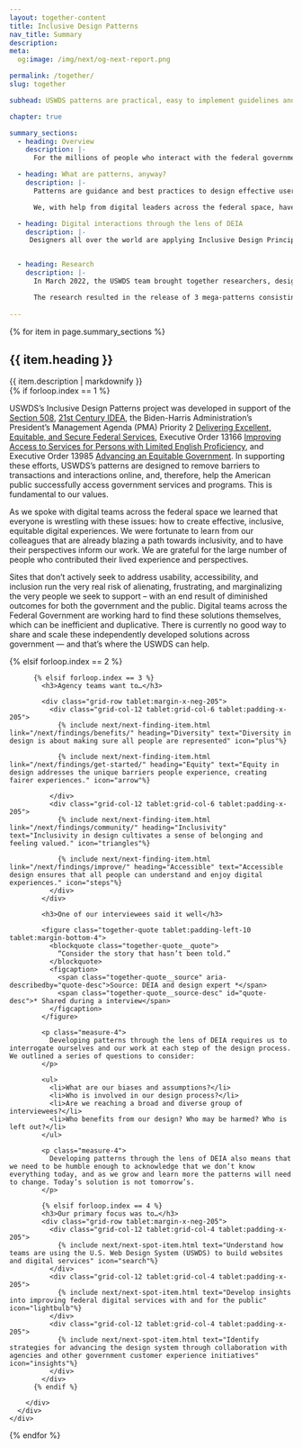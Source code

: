 ```yaml
---
layout: together-content
title: Inclusive Design Patterns
nav_title: Summary
description: 
meta:
  og:image: /img/next/og-next-report.png

permalink: /together/
slug: together

subhead: USWDS patterns are practical, easy to implement guidelines and best practices for common user interactions.

chapter: true

summary_sections:
  - heading: Overview
    description: |-
      For the millions of people who interact with the federal government online each year the experience can be frustrating and alienating. Digital teams across the federal government are committed to delivering the very best user experiences they can, but sometimes lack easy access to the skills and guidance that would help them to do so. In the spirit of offering additional guidance and examples, the U.S. Web Design System is excited to provide a new library of design patterns focused on key digital interactions.

  - heading: What are patterns, anyway?
    description: |-
      Patterns are guidance and best practices to design effective user experiences. If components are the ingredients with which you create experiences, patterns are the recipe. The recipe suggests how best to combine the ingredients to create the optimal experience for everyone, while leaving room for flexibility and customization to specific user needs. 

      We, with help from digital leaders across the federal space, have developed patterns that provide guidance to create effective and inclusive experiences. We have considered each interaction from the perspective of DEIA  —  Diversity, Equity, Inclusion, and Accessibility. A caveat, though: The DEIA space is evolving very quickly. Language and norms are changing rapidly, and we expect that the patterns we develop today will continue to evolve to reflect the best practices in equitable, inclusive experiences.

  - heading: Digital interactions through the lens of DEIA
    description: |-
     Designers all over the world are applying Inclusive Design Principles to their work, creating more equitable experiences that work for everyone. Every day, practitioners are learning more about how inclusivity and equity need to be reflected in their work. The Inclusive Design Pattern team was no different. 


  - heading: Research
    description: |-
      In March 2022, the USWDS team brought together researchers, designers, and engineers to conduct research into inclusive design patterns.

      The research resulted in the release of 3 mega-patterns consisting of 17 new sub-patterns, along with new and updated components and page templates. More than 30 individuals across 20 teams shared their experiences, work, and perspectives to inform the design. We interviewed individuals in a variety of roles and across many different agencies, focusing on High Impact Service Providers (HISPs), since they have the most direct contact with the public.
  
---
```


{% for item in page.summary_sections %}
  <section id="section-{{ forloop.index }}" class="together-section together-section--{{ item.title | downcase | replace: " ", "-" | remove: "’" }} {{ item.section_class }}">
    <div class="grid-container">
      <div class="grid-row">
        <div class="grid-col-12 tablet:grid-col-3">
          <div class="together-section__header">
            <h2 class="together-section__heading">{{ item.heading }}</h2>
          </div>
        </div>
        <div class="grid-col-12 tablet:grid-col-8 tablet:margin-left-auto together-section-description">
          {{ item.description | markdownify }}
        </div>
      </div>
      <div class="grid-row">
        <div class="grid-col-12">
          {% if forloop.index == 1 %}
          <div class="tablet:grid-col-7 tablet:grid-offset-4 measure-4">
            <p>
              USWDS’s Inclusive Design Patterns project was developed in support of the <a href="https://www.section508.gov/">Section 508</a>, <a href="https://www.congress.gov/bill/115th-congress/house-bill/5759/text">21st Century IDEA</a>, the Biden-Harris Administration’s President’s Management Agenda (PMA) Priority 2 <a href="https://www.performance.gov/pma/cx/">Delivering Excellent, Equitable, and Secure Federal Services</a>, Executive Order 13166 <a href="https://www.justice.gov/crt/executive-order-13166">Improving Access to Services for Persons with Limited English Proficiency</a>, and Executive Order 13985 <a href="https://www.performance.gov/equity/">Advancing an Equitable Government</a>. In supporting these efforts, USWDS’s patterns are designed to remove barriers to transactions and interactions online, and, therefore, help the American public successfully access government services and programs. This is fundamental to our values.
            </p>
            <p>
              As we spoke with digital teams across the federal space we learned that everyone is wrestling with these issues: how to create effective, inclusive, equitable digital experiences. We were fortunate to learn from our colleagues that are already blazing a path towards inclusivity, and to have their perspectives inform our work. We are grateful for the large number of people who contributed their lived experience and perspectives.
            </p>
            <p>
              Sites that don’t actively seek to address usability, accessibility, and inclusion run the very real risk of alienating, frustrating, and marginalizing the very people we seek to support – with an end result of diminished outcomes for both the government and the public. Digital teams across the Federal Government are working hard to find these solutions themselves, which can be inefficient and duplicative. There is currently no good way to share and scale these independently developed solutions across government  —  and that’s where the USWDS can help. 
            </p>
          </div>
          {% elsif forloop.index == 2 %}            

          {% elsif forloop.index == 3 %}
            <h3>Agency teams want to…</h3>

            <div class="grid-row tablet:margin-x-neg-205">
              <div class="grid-col-12 tablet:grid-col-6 tablet:padding-x-205">
                {% include next/next-finding-item.html link="/next/findings/benefits/" heading="Diversity" text="Diversity in design is about making sure all people are represented" icon="plus"%}

                {% include next/next-finding-item.html link="/next/findings/get-started/" heading="Equity" text="Equity in design addresses the unique barriers people experience, creating fairer experiences." icon="arrow"%}

              </div>
              <div class="grid-col-12 tablet:grid-col-6 tablet:padding-x-205">
                {% include next/next-finding-item.html link="/next/findings/community/" heading="Inclusivity" text="Inclusivity in design cultivates a sense of belonging and feeling valued." icon="triangles"%}

                {% include next/next-finding-item.html link="/next/findings/improve/" heading="Accessible" text="Accessible design ensures that all people can understand and enjoy digital experiences." icon="steps"%}
              </div>
            </div>

            <h3>One of our interviewees said it well</h3>    

            <figure class="together-quote tablet:padding-left-10 tablet:margin-bottom-4">
              <blockquote class="together-quote__quote">
                “Consider the story that hasn’t been told.” 
              </blockquote>
              <figcaption>
                <span class="together-quote__source" aria-describedby="quote-desc">Source: DEIA and design expert *</span>
                <span class="together-quote__source-desc" id="quote-desc">* Shared during a interview</span>
              </figcaption>
            </figure>

            <p class="measure-4">
              Developing patterns through the lens of DEIA requires us to interrogate ourselves and our work at each step of the design process. We outlined a series of questions to consider:
            </p>
            
            <ul>
              <li>What are our biases and assumptions?</li>
              <li>Who is involved in our design process?</li>
              <li>Are we reaching a broad and diverse group of interviewees?</li>
              <li>Who benefits from our design? Who may be harmed? Who is left out?</li>
            </ul>

            <p class="measure-4">
              Developing patterns through the lens of DEIA also means that we need to be humble enough to acknowledge that we don’t know everything today, and as we grow and learn more the patterns will need to change. Today’s solution is not tomorrow’s.
            </p>
            
            {% elsif forloop.index == 4 %}
            <h3>Our primary focus was to…</h3>
            <div class="grid-row tablet:margin-x-neg-205">
              <div class="grid-col-12 tablet:grid-col-4 tablet:padding-x-205">
                {% include next/next-spot-item.html text="Understand how teams are using the U.S. Web Design System (USWDS) to build websites and digital services" icon="search"%}
              </div>
              <div class="grid-col-12 tablet:grid-col-4 tablet:padding-x-205">
                {% include next/next-spot-item.html text="Develop insights into improving federal digital services with and for the public" icon="lightbulb"%}
              </div>
              <div class="grid-col-12 tablet:grid-col-4 tablet:padding-x-205">
                {% include next/next-spot-item.html text="Identify strategies for advancing the design system through collaboration with agencies and other government customer experience initiatives" icon="insights"%}
              </div>
            </div>
          {% endif %}

        </div>
      </div>
    </div>
  </section>
{% endfor %}

